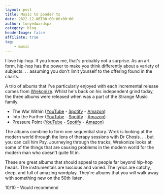 ```yaml
---
layout: post
title: Music to ponder to
date: 2022-12-06T00:00:00+00:00
author: tonyedwardspz
category: blog
headerImage: false
affiliate: true
tag: 
    - music
---
```


I love hip-hop. If you know me, that's probably not a surprise. As an art form, hip-hop has the power to make you think differently about a variety of subjects. . . assuming you don't limit yourself to the offering found in the charts.

A trio of albums that I've particularly enjoyed with each incremental release comes from [Wrekonize](https://www.wrekonizethemusic.com/). Whilst he's back on his independent grind today, the three albums were released when was a part of the Strange Music family.

- The War Within ([YouTube](https://music.youtube.com/playlist?list=OLAK5uy_kc9mMCqhzBEAwMD4ustER_kj-nvyPkbEo&feature=share) - [Spotify](https://open.spotify.com/album/0xl5xiUanr36Purw9jhDjJ?si=eRALUQr2SYS5vSYYd5MgGw) - [Amazon](https://amzn.to/3F5EkvR))
- Into the Further ([YouTube](https://music.youtube.com/playlist?list=OLAK5uy_mmiLXxW79pnKpAE6GafTIPihU1rdz5XmE&feature=share) - [Spotify](https://open.spotify.com/album/3cN2UExrUFkMoFIRK1GnmP?si=rZ3zbAA5RK6AYiH5fjduwQ) - [Amazon](https://amzn.to/3iIXq3C))
- Pressure Point ([YouTube](https://music.youtube.com/playlist?list=OLAK5uy_mMx0rCzboaLDh3omY3b5uxZVQBJpfIRCk&feature=share) - [Spotify](https://open.spotify.com/album/51CIc056J7EfzelQqwxQzE?si=4nN09dY1TWqPVhKcxU9Csg) - [Amazon](https://amzn.to/3Fafb3c))

The albums combine to form one sequential story. Wrek is looking at the modern world through the lens of therapy sessions with Dr Chosis. . . but you can call him Psy. Journeying through the tracks, Wrekonize looks at some of the things that are causing problems in the modern world for the modern man who doesn't quite fit in.

These are great albums that should appeal to people far beyond hip-hop heads. The instrumentals are luscious and varied. The lyrics are catchy, deep, and full of amazing wordplay. They're albums that you will walk away with something new on the 50th listen.

10/10 - Would recommend
